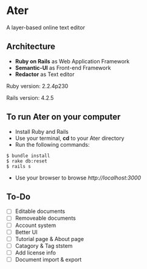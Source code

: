 # Ater
A layer-based online text editor

## Architecture
- **Ruby on Rails** as Web Application Framework
- **Semantic-UI** as Front-end Framework
- **Redactor** as Text editor

Ruby version: 2.2.4p230

Rails version: 4.2.5


## To run Ater on your computer

- Install Ruby and Rails
- Use your terminal, **cd** to your Ater directory
- Run the following commands:
```
$ bundle install
$ rake db:reset
$ rails s
```
- Use your browser to browse *http://localhost:3000*

## To-Do

- [ ] Editable documents
- [ ] Removeable documents
- [ ] Account system
- [ ] Better UI
- [ ] Tutorial page & About page
- [ ] Catagory & Tag ststem
- [ ] Add license info
- [ ] Document import & export

